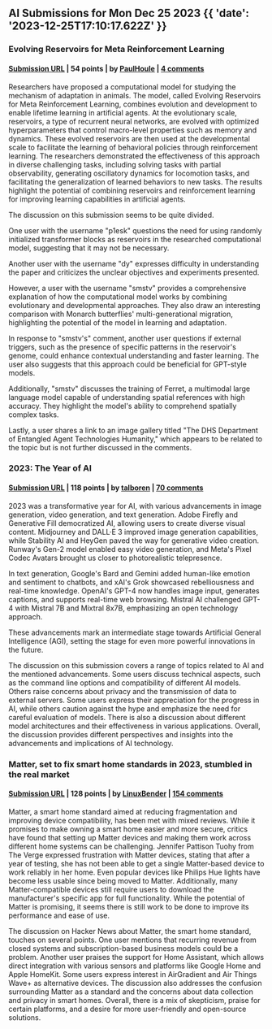 ## AI Submissions for Mon Dec 25 2023 {{ 'date': '2023-12-25T17:10:17.622Z' }}

### Evolving Reservoirs for Meta Reinforcement Learning

#### [Submission URL](https://arxiv.org/abs/2312.06695) | 54 points | by [PaulHoule](https://news.ycombinator.com/user?id=PaulHoule) | [4 comments](https://news.ycombinator.com/item?id=38766381)

Researchers have proposed a computational model for studying the mechanism of adaptation in animals. The model, called Evolving Reservoirs for Meta Reinforcement Learning, combines evolution and development to enable lifetime learning in artificial agents. At the evolutionary scale, reservoirs, a type of recurrent neural networks, are evolved with optimized hyperparameters that control macro-level properties such as memory and dynamics. These evolved reservoirs are then used at the developmental scale to facilitate the learning of behavioral policies through reinforcement learning. The researchers demonstrated the effectiveness of this approach in diverse challenging tasks, including solving tasks with partial observability, generating oscillatory dynamics for locomotion tasks, and facilitating the generalization of learned behaviors to new tasks. The results highlight the potential of combining reservoirs and reinforcement learning for improving learning capabilities in artificial agents.

The discussion on this submission seems to be quite divided. 

One user with the username "p1esk" questions the need for using randomly initialized transformer blocks as reservoirs in the researched computational model, suggesting that it may not be necessary. 

Another user with the username "dy" expresses difficulty in understanding the paper and criticizes the unclear objectives and experiments presented. 

However, a user with the username "smstv" provides a comprehensive explanation of how the computational model works by combining evolutionary and developmental approaches. They also draw an interesting comparison with Monarch butterflies' multi-generational migration, highlighting the potential of the model in learning and adaptation. 

In response to "smstv's" comment, another user questions if external triggers, such as the presence of specific patterns in the reservoir's genome, could enhance contextual understanding and faster learning. The user also suggests that this approach could be beneficial for GPT-style models. 

Additionally, "smstv" discusses the training of Ferret, a multimodal large language model capable of understanding spatial references with high accuracy. They highlight the model's ability to comprehend spatially complex tasks. 

Lastly, a user shares a link to an image gallery titled "The DHS Department of Entangled Agent Technologies Humanity," which appears to be related to the topic but is not further discussed in the comments.

### 2023: The Year of AI

#### [Submission URL](https://journal.everypixel.com/2023-the-year-of-ai) | 118 points | by [talboren](https://news.ycombinator.com/user?id=talboren) | [70 comments](https://news.ycombinator.com/item?id=38765027)

2023 was a transformative year for AI, with various advancements in image generation, video generation, and text generation. Adobe Firefly and Generative Fill democratized AI, allowing users to create diverse visual content. Midjourney and DALL·E 3 improved image generation capabilities, while Stability AI and HeyGen paved the way for generative video creation. Runway's Gen-2 model enabled easy video generation, and Meta's Pixel Codec Avatars brought us closer to photorealistic telepresence.

In text generation, Google's Bard and Gemini added human-like emotion and sentiment to chatbots, and xAI's Grok showcased rebelliousness and real-time knowledge. OpenAI's GPT-4 now handles image input, generates captions, and supports real-time web browsing. Mistral AI challenged GPT-4 with Mistral 7B and Mixtral 8x7B, emphasizing an open technology approach.

These advancements mark an intermediate stage towards Artificial General Intelligence (AGI), setting the stage for even more powerful innovations in the future.

The discussion on this submission covers a range of topics related to AI and the mentioned advancements. Some users discuss technical aspects, such as the command line options and compatibility of different AI models. Others raise concerns about privacy and the transmission of data to external servers. Some users express their appreciation for the progress in AI, while others caution against the hype and emphasize the need for careful evaluation of models. There is also a discussion about different model architectures and their effectiveness in various applications. Overall, the discussion provides different perspectives and insights into the advancements and implications of AI technology.

### Matter, set to fix smart home standards in 2023, stumbled in the real market

#### [Submission URL](https://arstechnica.com/gadgets/2023/12/matter-was-more-of-a-nice-smart-home-concept-than-useful-reality-in-2023/) | 128 points | by [LinuxBender](https://news.ycombinator.com/user?id=LinuxBender) | [154 comments](https://news.ycombinator.com/item?id=38763743)

Matter, a smart home standard aimed at reducing fragmentation and improving device compatibility, has been met with mixed reviews. While it promises to make owning a smart home easier and more secure, critics have found that setting up Matter devices and making them work across different home systems can be challenging. Jennifer Pattison Tuohy from The Verge expressed frustration with Matter devices, stating that after a year of testing, she has not been able to get a single Matter-based device to work reliably in her home. Even popular devices like Philips Hue lights have become less usable since being moved to Matter. Additionally, many Matter-compatible devices still require users to download the manufacturer's specific app for full functionality. While the potential of Matter is promising, it seems there is still work to be done to improve its performance and ease of use.

The discussion on Hacker News about Matter, the smart home standard, touches on several points. One user mentions that recurring revenue from closed systems and subscription-based business models could be a problem. Another user praises the support for Home Assistant, which allows direct integration with various sensors and platforms like Google Home and Apple HomeKit. Some users express interest in AirGradient and Air Things Wave+ as alternative devices. The discussion also addresses the confusion surrounding Matter as a standard and the concerns about data collection and privacy in smart homes. Overall, there is a mix of skepticism, praise for certain platforms, and a desire for more user-friendly and open-source solutions.

